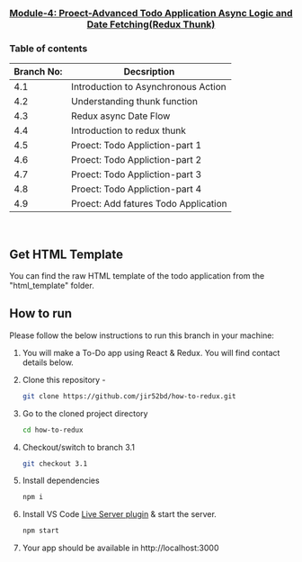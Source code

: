 
<!-- PROJECT LOGO -->
<br />
<p align="center">
    <h3 align="center"><a href="#">Module-4: Proect-Advanced Todo Application Async Logic and Date Fetching(Redux Thunk)</a></h3>
</p>

<!-- TABLE OF CONTENTS -->
### Table of contents
|Branch No:| Decsription         |
|----------|---------------------|
|4.1 | Introduction to Asynchronous Action |
|4.2 | Understanding thunk function  |
|4.3 | Redux async Date Flow|
|4.4 | Introduction to redux thunk|
|4.5 | Proect: Todo Appliction-part 1|
|4.6 | Proect: Todo Appliction-part 2|
|4.7 | Proect: Todo Appliction-part 3|
|4.8 | Proect: Todo Appliction-part 4|
|4.9 | Proect: Add fatures Todo Application|


<br>

<!-- GET HTML TEMPLATE -->

## Get HTML Template

You can find the raw HTML template of the todo application from the "html_template" folder.

<!-- HOW TO RUN -->

## How to run

Please follow the below instructions to run this branch in your machine:

1. You will make a To-Do app using React & Redux. You will find contact details below.

2. Clone this repository -
   ```sh
   git clone https://github.com/jir52bd/how-to-redux.git
   ```
3. Go to the cloned project directory
   ```sh
   cd how-to-redux
   ```
4. Checkout/switch to branch 3.1
   ```sh
   git checkout 3.1
   ```
5. Install dependencies
   ```sh
   npm i
   ```
6. Install VS Code [Live Server plugin](https://marketplace.visualstudio.com/items?itemName=ritwickdey.LiveServer) & start the server.
   ```sh
   npm start
   ```
7. Your app should be available in http://localhost:3000

<br>


